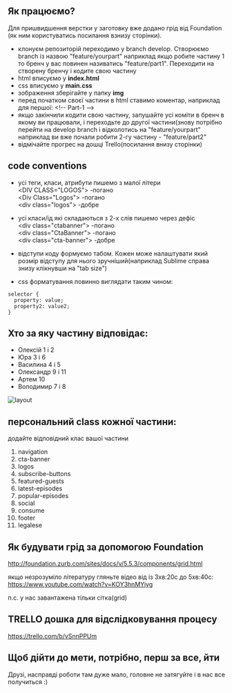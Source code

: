 ## Як працюємо? ##
  Для пришвидшення верстки у заготовку вже додано грід від Foundation (як ним користуватись посилання взнизу сторінки).
  
- клонуєм репозиторій переходимо у branch develop. Створюємо branch із назвою "feature/yourpart" наприклад якщо робите частину 1 то бренч у вас повинен називатись "feature/part1". Переходити на створену бренчу і кодите свою частину
- html вписуємо у **index.html** 
- css вписуємо у **main.css**
- зображення зберігайте у папку **img**
- перед початком своєї частини в html ставимо коментар, наприклад для першої: &lt;!-- Part-1 --&gt;
- якщо закінчили кодити свою частину, запушайте усі коміти в бренч в якому ви працювали, і переходьте до другої частини(знову потрібно перейти на develop branch і відколотись на "feature/yourpart" наприклад ви вже почали робити 2-гу частину - "feature/part2"
- відмічайте прогрес на дошці Trello(посилання внизу сторінки)

## code conventions ##
- усі теги, класи, атрибути пишемо з малої літери 
  <br />&lt;DIV CLASS="LOGOS"&gt; -погано
  <br />&lt;Div Class="Logos"&gt; -погано
  <br />&lt;div class="logos"&gt; -добре
  
- усі класи/ід які складаються з 2-х слів пишемо через дефіс
  <br />&lt;div class="ctabanner"&gt; -погано
  <br />&lt;div class="CtaBanner"&gt; -погано
  <br />&lt;div class="cta-banner"&gt; -добре
  
- відступи коду формуємо табом. Кожен може налаштувати який розмір відступу для нього зручніший(наприклад Sublime справа знизу клікнувши на "tab size")
- css форматування повинно виглядати таким чином:

<pre><code>selector {
  property: value;
  property2: value2;
}
</code></pre>

## Хто за яку частину відповідає: ##
- Олексій 1 і 2
- Юра 3 і 6
- Василина 4 і 5
- Олександр 9 і 11
- Артем 10
- Володимир 7 і 8

![layout](http://i.piccy.info/i9/72d3d87780a9371b7b95335e666910ea/1479564679/207343/1087531/layoutsite.png)


## персональний class кожної частини: ##
додайте відповідний клас вашої частини

1. navigation
2. cta-banner
3. logos
4. subscribe-buttons
5. featured-guests
6. latest-episodes
7. popular-episodes
8. social
9. consume
10. footer
11. legalese

## Як будувати грід за допомогою Foundation ##
http://foundation.zurb.com/sites/docs/v/5.5.3/components/grid.html

якщо незрозуміло літературу гляньте відео від із 3хв:20с до 5хв:40с:
https://www.youtube.com/watch?v=KOY3hnMYiyg

п.с. у нас завантажена тільки сітка(grid)

## TRELLO дошка для відслідковування процесу ##
https://trello.com/b/vSnnPPUm

## Щоб дійти до мети, потрібно, перш за все, йти ##
Друзі, насправді роботи там дуже мало, головне не затягуйте і в нас все получиться :)
